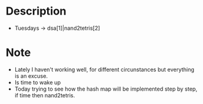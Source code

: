 # Description

- Tuesdays -> dsa[1]|nand2tetris[2]

# Note

- Lately I haven't working well, for different circunstances but everything is an excuse.
- Is time to wake up
- Today trying to see how the hash map will be implemented step by step, if time then nand2tetris.
